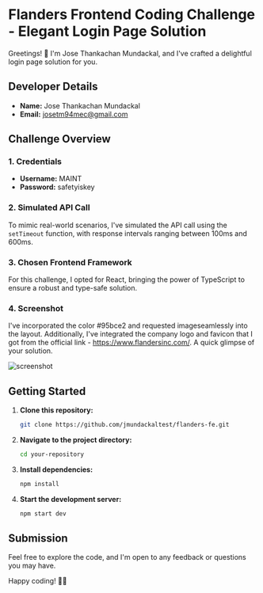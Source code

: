# Flanders Frontend Coding Challenge - Elegant Login Page Solution

Greetings! 👋 I'm Jose Thankachan Mundackal, and I've crafted a delightful login page solution for you.

## Developer Details

- **Name:** Jose Thankachan Mundackal
- **Email:** josetm94mec@gmail.com

## Challenge Overview

### 1. Credentials

- **Username:** MAINT
- **Password:** safetyiskey

### 2. Simulated API Call

To mimic real-world scenarios, I've simulated the API call using the `setTimeout` function, with response intervals ranging between 100ms and 600ms.

### 3. Chosen Frontend Framework

For this challenge, I opted for React, bringing the power of TypeScript to ensure a robust and type-safe solution.

### 4. Screenshot

I've incorporated the color #95bce2 and requested imageseamlessly into the layout. Additionally, I've integrated the company logo and favicon that I got from the official link - https://www.flandersinc.com/.
A quick glimpse of your solution.

![screenshot](https://github.com/jmundackaltest/flanders-fe/assets/152278999/fe36718d-d459-4e2c-a1a2-9557efce0bf5)


## Getting Started

1. **Clone this repository:**
   ```bash
   git clone https://github.com/jmundackaltest/flanders-fe.git
   ```

2. **Navigate to the project directory:**

   ```bash
   cd your-repository
   ```

3. **Install dependencies:**

   ```bash
   npm install
   ```

4. **Start the development server:**

   ```bash
   npm start dev
   ```


## Submission

Feel free to explore the code, and I'm open to any feedback or questions you may have.

Happy coding! 🚀✨
